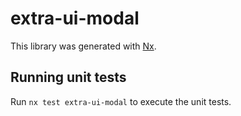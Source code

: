 # extra-ui-modal

This library was generated with [Nx](https://nx.dev).

## Running unit tests

Run `nx test extra-ui-modal` to execute the unit tests.
